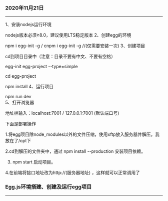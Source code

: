 ###  2020年11月21日

-----------------------------------------------------------------


1、安装nodejs运行环境

nodejs版本必须≥8.0，建议使用LTS稳定版本
2、创建egg的环境

npm i egg-init -g  / cnpm i egg-init -g        //(仅需要安装一次)
3、创建项目

cd到项目目录中（注意：目录不要有中文、不要有空格）
 
egg-init egg-project --type=simple
 
cd egg-project
 
npm install
4、运行项目

npm run dev  
5、打开浏览器

地址栏输入：localhost:7001 / 127.0.0.1:7001 (默认端口号)




下面是部署操作


1.将egg项目除node_modules以外的文件压缩，使用xftp放入服务器并解压。我放在了/opt下

2.cd到解压的文件夹中，通过 npm install --production 安装项目依赖。

3. npm start 启动项目。

4.在前端将接口地址改为http://(服务器地址) ，这样就可以正常调用了

 



 ###  Egg.js环境搭建、创建及运行egg项目
-----------------------------------------------------------------
